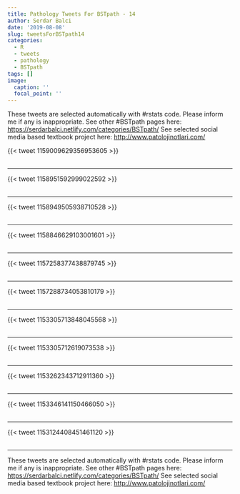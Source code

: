 ```yaml
---
title: Pathology Tweets For BSTpath - 14
author: Serdar Balci
date: '2019-08-08'
slug: tweetsForBSTpath14
categories:
  - R
  - tweets
  - pathology
  - BSTpath
tags: []
image:
  caption: ''
  focal_point: ''
---
```



These tweets are selected automatically with #rstats code. Please inform me if any is inappropriate.
See other #BSTpath pages here: https://serdarbalci.netlify.com/categories/BSTpath/ 
See selected social media based textbook project here: http://www.patolojinotlari.com/

{{< tweet 1159009629356953605 >}}
<br>
<br>
<hr>
{{< tweet 1158951592999022592 >}}
<br>
<br>
<hr>
{{< tweet 1158949505938710528 >}}
<br>
<br>
<hr>
{{< tweet 1158846629103001601 >}}
<br>
<br>
<hr>
{{< tweet 1157258377438879745 >}}
<br>
<br>
<hr>
{{< tweet 1157288734053810179 >}}
<br>
<br>
<hr>
{{< tweet 1153305713848045568 >}}
<br>
<br>
<hr>
{{< tweet 1153305712619073538 >}}
<br>
<br>
<hr>
{{< tweet 1153262343712911360 >}}
<br>
<br>
<hr>
{{< tweet 1153346141150466050 >}}
<br>
<br>
<hr>
{{< tweet 1153124408451461120 >}}
<br>
<br>
<hr>


These tweets are selected automatically with #rstats code. Please inform me if any is inappropriate.
See other #BSTpath pages here: https://serdarbalci.netlify.com/categories/BSTpath/ 
See selected social media based textbook project here: http://www.patolojinotlari.com/

